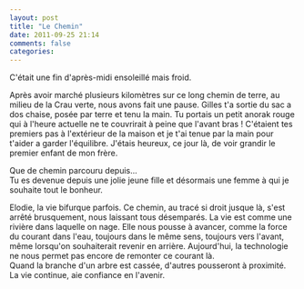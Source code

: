 ```yaml
---
layout: post
title: "Le Chemin"
date: 2011-09-25 21:14
comments: false
categories: 
---
```

C'était une fin d'après-midi ensoleillé mais froid.

Après avoir marché plusieurs kilomètres sur ce long chemin de terre,
au milieu de la Crau verte, nous avons fait une pause. 
Gilles t'a sortie du sac a dos chaise, posée par terre et tenu la main.
Tu portais un petit anorak rouge qui à l'heure actuelle ne te couvrirait
à peine que l'avant bras !
C'étaient tes premiers pas à l'extérieur de la maison et je t'ai 
tenue par la main pour t'aider a garder l'équilibre.
J'étais heureux, ce jour là, de voir grandir le premier enfant de mon frère.

Que de chemin parcouru depuis...   
Tu es devenue depuis une jolie jeune fille et désormais une femme
à qui je souhaite tout le bonheur.

Elodie, la vie bifurque parfois.
Ce chemin, au tracé si droit jusque là, s'est arrêté brusquement, 
nous laissant tous désemparés.
La vie est comme une rivière dans laquelle on nage. 
Elle nous pousse à avancer, comme la force du courant dans l'eau, 
toujours dans le même sens, toujours vers l'avant, même lorsqu'on 
souhaiterait revenir en arrière.
Aujourd'hui, la technologie ne nous permet pas encore de remonter 
ce courant là.   
Quand la branche d'un arbre est cassée, d'autres pousseront à proximité.
La vie continue, aie confiance en l'avenir.
